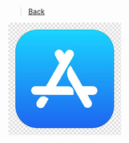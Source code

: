 > [Back](../Reviews/reviews.md)
<div>
<img src="images.jpeg"
     alt="app store icon"
     style="float: left; margin-right: 10px;" />